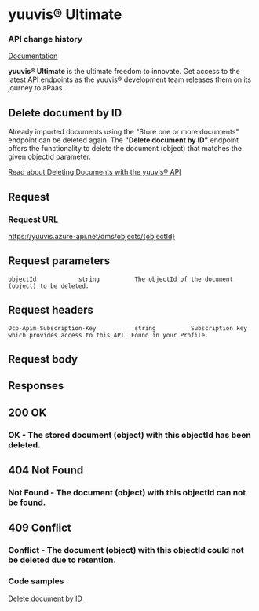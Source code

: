 # yuuvis® Ultimate

### API change history

[Documentation](https://yuuvis.portal.azure-api.net/how-to)

**yuuvis® Ultimate** is the ultimate freedom to innovate. Get access to the latest API endpoints as the yuuvis® development team releases them on its journey to aPaas.

## Delete document by ID

Already imported documents using the "Store one or more documents" endpoint can be deleted again. 
The **"Delete document by ID"** endpoint offers the functionality to delete the document (object) that matches the given objectId parameter.


[Read about Deleting Documents with the yuuvis® API](https://yuuvis.portal.azure-api.net/how-to/delete)

## Request

### Request URL

https://yuuvis.azure-api.net/dms/objects/{objectId}

## Request parameters

```
objectId            string          The objectId of the document (object) to be deleted.

```
## Request headers

```
Ocp-Apim-Subscription-Key           string          Subscription key which provides access to this API. Found in your Profile.

```

## Request body

## Responses

## 200 OK

### OK - The stored document (object) with this objectId has been deleted.

## 404 Not Found

### Not Found - The document (object) with this objectId can not be found.

## 409 Conflict

### Conflict - The document (object) with this objectId could not be deleted due to retention.

### Code samples

[Delete document by ID](./Delete-to-yuuvis.html)